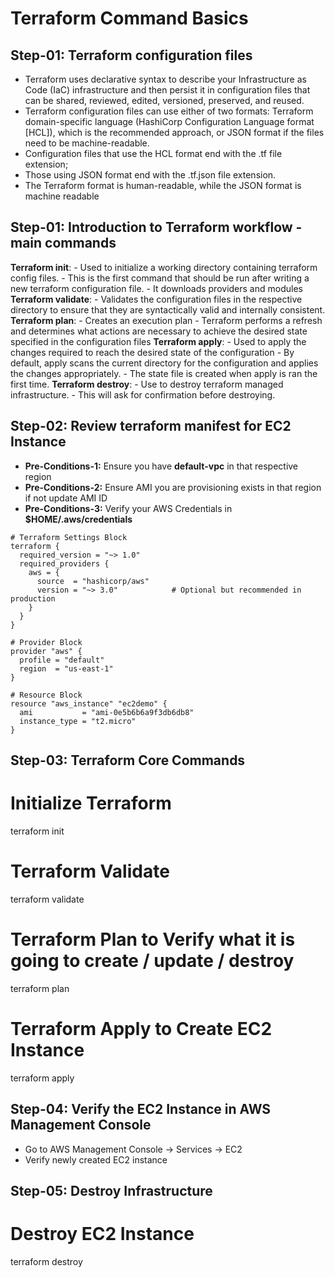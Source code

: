 # Terraform Command Basics

## Step-01: Terraform configuration files
   - Terraform uses declarative syntax to describe your Infrastructure as Code (IaC) infrastructure
   and then persist it in configuration files that can be shared, reviewed, edited, versioned,
   preserved, and reused.
   - Terraform configuration files can use either of two formats: Terraform domain-specific
   language (HashiCorp Configuration Language format [HCL]), which is the recommended
   approach, or JSON format if the files need to be machine-readable.
   - Configuration files that use the HCL format end with the .tf file extension;
   - Those using JSON format end with the .tf.json file extension.
   - The Terraform format is human-readable, while the JSON format is machine readable


## Step-01: Introduction to Terraform workflow - main commands
**Terraform init**:
    - Used to initialize a working directory containing terraform config files.
    - This is the first command that should be run after writing a new terraform configuration file.
    - It downloads providers and modules
**Terraform validate**:
    - Validates the configuration files in the respective directory to ensure that they are syntactically valid and internally consistent.
**Terraform plan**:
    - Creates an execution plan
    - Terraform performs a refresh and determines what actions are necessary to achieve the desired state specified in the configuration files
**Terraform apply**:
    - Used to apply the changes required to reach the desired state of the configuration
    - By default, apply scans the current directory for the configuration and applies the changes appropriately.
    - The state file is created when apply is ran the first time.
**Terraform destroy**:
    - Use to destroy terraform managed infrastructure.
    - This will ask for confirmation before destroying.    

## Step-02: Review terraform manifest for EC2 Instance
- **Pre-Conditions-1:** Ensure you have **default-vpc** in that respective region
- **Pre-Conditions-2:** Ensure AMI you are provisioning exists in that region if not update AMI ID
- **Pre-Conditions-3:** Verify your AWS Credentials in **$HOME/.aws/credentials**

```
# Terraform Settings Block
terraform {
  required_version = "~> 1.0"
  required_providers {
    aws = {
      source  = "hashicorp/aws"
      version = "~> 3.0"            # Optional but recommended in production
    }
  }
}

# Provider Block
provider "aws" {
  profile = "default"
  region  = "us-east-1"
}

# Resource Block
resource "aws_instance" "ec2demo" {
  ami           = "ami-0e5b6b6a9f3db6db8"
  instance_type = "t2.micro"
}
```

## Step-03: Terraform Core Commands

# Initialize Terraform
terraform init

# Terraform Validate
terraform validate

# Terraform Plan to Verify what it is going to create / update / destroy
terraform plan

# Terraform Apply to Create EC2 Instance
terraform apply


## Step-04: Verify the EC2 Instance in AWS Management Console
- Go to AWS Management Console -> Services -> EC2
- Verify newly created EC2 instance


## Step-05: Destroy Infrastructure

# Destroy EC2 Instance
terraform destroy
